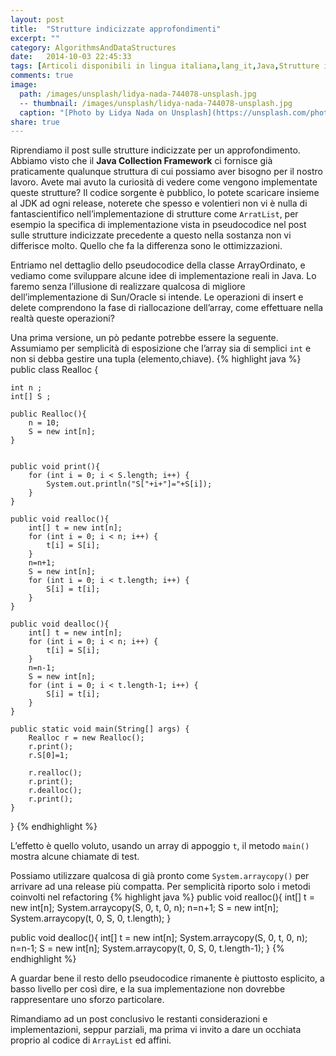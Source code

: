 ```yaml
---
layout: post
title:  "Strutture indicizzate approfondimenti"
excerpt: ""
category: AlgorithmsAndDataStructures
date:   2014-10-03 22:45:33
tags: [Articoli disponibili in lingua italiana,lang_it,Java,Strutture indicizzate,Strutture Dati]
comments: true
image:
  path: /images/unsplash/lidya-nada-744078-unsplash.jpg
  -- thumbnail: /images/unsplash/lidya-nada-744078-unsplash.jpg
  caption: "[Photo by Lidya Nada on Unsplash](https://unsplash.com/photos/BnzqQwerUOY?utm_source=unsplash&utm_medium=referralutm_content=creditCopyText)"
share: true
---
```


Riprendiamo il post sulle strutture indicizzate per un approfondimento.
Abbiamo visto che il **Java Collection Framework** ci fornisce già praticamente qualunque struttura di cui possiamo aver bisogno per il nostro lavoro. Avete mai avuto la curiosità di vedere come vengono implementate queste strutture? Il codice sorgente è pubblico, lo potete scaricare insieme al JDK ad ogni release, noterete che spesso e volentieri non vi è nulla di fantascientifico nell’implementazione di strutture come `ArratList`, per esempio la specifica di implementazione vista in pseudocodice nel post sulle strutture indicizzate precedente a questo nella sostanza non vi differisce molto. Quello che fa la differenza sono le ottimizzazioni.

Entriamo nel dettaglio dello pseudocodice della classe ArrayOrdinato, e vediamo come sviluppare alcune idee di implementazione reali in Java.
Lo faremo senza l’illusione di realizzare qualcosa di migliore dell’implementazione di Sun/Oracle si intende.
Le operazioni di insert e delete comprendono la fase di riallocazione dell’array, come effettuare nella realtà queste operazioni?

Una prima versione, un pò pedante potrebbe essere la seguente. Assumiamo per semplicità di esposizione che l’array sia di semplici `int` e non si debba gestire una tupla (elemento,chiave).
{% highlight java %}
public class Realloc {

    int n ;
    int[] S ;
    
    public Realloc(){
        n = 10;
        S = new int[n];
    }


    public void print(){
        for (int i = 0; i < S.length; i++) {
            System.out.println("S["+i+"]="+S[i]);
        }
    }
    
    public void realloc(){
        int[] t = new int[n];
        for (int i = 0; i < n; i++) {
            t[i] = S[i];
        }
        n=n+1;
        S = new int[n];
        for (int i = 0; i < t.length; i++) {
            S[i] = t[i];
        }
    }
    
    public void dealloc(){
        int[] t = new int[n];
        for (int i = 0; i < n; i++) {
            t[i] = S[i];
        }
        n=n-1;
        S = new int[n];
        for (int i = 0; i < t.length-1; i++) {
            S[i] = t[i];
        }
    }
    
    public static void main(String[] args) {
        Realloc r = new Realloc();
        r.print();
        r.S[0]=1;
        
        r.realloc();
        r.print();
        r.dealloc();
        r.print();
    }
}
{% endhighlight %}

L’effetto è quello voluto, usando un array di appoggio `t`, il metodo `main()` mostra alcune chiamate di test.

Possiamo utilizzare qualcosa di già pronto come `System.arraycopy()` per arrivare ad una release più compatta. Per semplicità riporto solo i metodi coinvolti nel refactoring 
{% highlight java %}
public void realloc(){
   int[] t = new int[n];
   System.arraycopy(S, 0, t, 0, n);
   n=n+1;
   S = new int[n];
   System.arraycopy(t, 0, S, 0, t.length);
}
    
public void dealloc(){
   int[] t = new int[n];
   System.arraycopy(S, 0, t, 0, n);
   n=n-1;
   S = new int[n];
   System.arraycopy(t, 0, S, 0, t.length-1);
}
{% endhighlight %}

A guardar bene il resto dello pseudocodice rimanente è piuttosto esplicito, a basso livello per così dire, e la sua implementazione non dovrebbe rappresentare uno sforzo particolare.

Rimandiamo ad un post conclusivo le restanti considerazioni e implementazioni, seppur parziali, ma prima vi invito a dare un occhiata proprio al codice di `ArrayList` ed affini.
